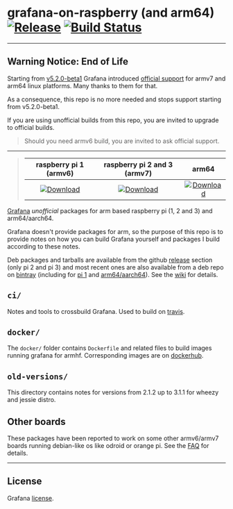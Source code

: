 # grafana-on-raspberry (and arm64) [![Release][release-svg]][release_url] [![Build Status][ci-svg]][ci-url]

---

## **Warning Notice: End of Life**

Starting from [v5.2.0-beta1](https://github.com/grafana/grafana/releases/tag/v5.2.0-beta1) Grafana introduced [official support](https://grafana.com/grafana/download/5.2.0-beta1?platform=arm) for armv7 and arm64 linux platforms. Many thanks to them for that.

As a consequence, this repo is no more needed and stops support starting from v5.2.0-beta1.

If you are using unofficial builds from this repo, you are invited to upgrade to official builds.

> Should you need armv6 build, you are invited to ask official support.

---

[release-svg]: https://img.shields.io/github/release/fg2it/grafana-on-raspberry.svg
[release_url]: https://github.com/fg2it/grafana-on-raspberry/releases/latest
[ci-svg]: https://travis-ci.org/fg2it/grafana-on-raspberry.svg?branch=master
[ci-url]: https://travis-ci.org/fg2it/grafana-on-raspberry

> | raspberry pi 1 (armv6) | raspberry pi 2 and 3 (armv7) | arm64 |
> | :---: | :---: | :---: |
> | [ ![Download][pi1-svg] ][pi1-url] |  [ ![Download][pi2-svg] ][pi2-url] | [ ![Download][arm64-svg] ][arm64-url]

[pi1-svg]: https://api.bintray.com/packages/fg2it/deb-rpi-1b/grafana-on-raspberry/images/download.svg
[pi1-url]: https://bintray.com/fg2it/deb-rpi-1b/grafana-on-raspberry/_latestVersion
[pi2-svg]: https://api.bintray.com/packages/fg2it/deb/grafana-on-raspberry/images/download.svg
[pi2-url]: https://bintray.com/fg2it/deb/grafana-on-raspberry/_latestVersion
[arm64-svg]: https://api.bintray.com/packages/fg2it/deb-arm64/grafana-on-raspberry/images/download.svg
[arm64-url]: https://bintray.com/fg2it/deb-arm64/grafana-on-raspberry/_latestVersion

[Grafana](http://grafana.org) *unofficial* packages for arm based raspberry pi (1, 2 and 3) and arm64/aarch64.

Grafana doesn't provide packages for arm, so the purpose of this repo is to provide notes
on how you can build Grafana yourself and packages I build according to these notes.

Deb packages and tarballs are available from the github [release][release] section
(only pi 2 and pi 3) and most recent ones are also available from a deb repo on
[bintray][bintray-pi2/3] (including for [pi 1][bintray-pi1] and [arm64/aarch64][bintray-arm64]). See the
[wiki](../../wiki) for details.

[release]: https://github.com/fg2it/grafana-on-raspberry/releases
[bintray-pi2/3]: https://bintray.com/fg2it/deb/grafana-on-raspberry "bintray repo for pi 2/3"
[bintray-pi1]: https://bintray.com/fg2it/deb-rpi-1b/grafana-on-raspberry "bintray repo for pi 1b"
[bintray-arm64]: https://bintray.com/fg2it/deb-arm64/grafana-on-raspberry "bintray repo for arm64/aarch64"

## `ci/`

Notes and tools to crossbuild Grafana. Used to build on [travis](https://travis-ci.org/).

## `docker/`

The `docker/` folder contains `Dockerfile` and related files to build images
running grafana for armhf. Corresponding images are on [dockerhub](https://hub.docker.com/r/fg2it/grafana-armhf/).

## `old-versions/`

This directory contains notes for versions from 2.1.2 up to 3.1.1 for wheezy and jessie distro.

## Other boards

These packages have been reported to work on some other armv6/armv7 boards running
debian-like os like odroid or orange pi. See the [FAQ](../../wiki/FAQ) for details.

---

## License

Grafana [license](https://github.com/grafana/grafana/blob/master/LICENSE.md).
